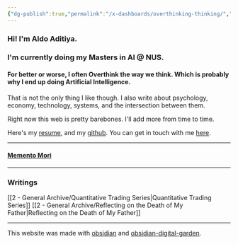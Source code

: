 ```yaml
---
{"dg-publish":true,"permalink":"/x-dashboards/overthinking-thinking/","tags":"gardenEntry"}
---
```



### Hi! I'm Aldo Aditiya. 
### I'm currently doing my Masters in AI @ NUS.

#### For better or worse, I often Overthink the way we think. Which is probably why I end up doing Artificial Intelligence.

That is not the only thing I like though. I also write about psychology, economy, technology, systems, and the intersection between them.

Right now this web is pretty barebones. I'll add more from time to time.

Here's my [resume](https://drive.google.com/file/d/1zBxZFSaWZ8DIdKtqdHrzLR6DY4PildvG/view?usp=share_link), and my [github](https://github.com/Aldo-Aditiya/).
You can get in touch with me [here](https://www.linkedin.com/in/aldo-aditiya/).

---

#### [Memento Mori](https://overthinking.netlify.app/2-general-archive/reflecting-on-the-death-of-my-father/)

---

### Writings

[[2 - General Archive/Quantitative Trading Series\|Quantitative Trading Series]]
[[2 - General Archive/Reflecting on the Death of My Father\|Reflecting on the Death of My Father]]

---
This website was made with [obsidian](https://obsidian.md/) and [obsidian-digital-garden](https://github.com/oleeskild/obsidian-digital-garden).